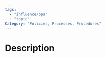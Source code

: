 ```yaml
---
tags:
  - "influence/opa"
  - "topic"
Category: "Policies, Processes, Procedures"
---
```

# Description
